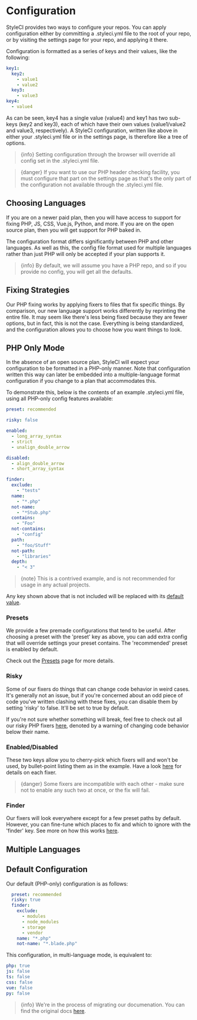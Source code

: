 # Configuration

StyleCI provides two ways to configure your repos. You can apply configuration either by committing a .styleci.yml file to the root of your repo, or by visiting the settings page for your repo, and applying it there.

Configuration is formatted as a series of keys and their values, like the following:

```yaml
key1:
  key2:
    - value1
    - value2
  key3:
    - value3
key4:
  - value4
```

As can be seen, key4 has a single value (value4) and key1 has two sub-keys (key2 and key3), each of which have their own values (value1/value2 and value3, respectively). A StyleCI configuration, written like above in either your .styleci.yml file or in the settings page, is therefore like a tree of options.

> {info} Setting configuration through the browser will override all config set in the .styleci.yml file.

> {danger} If you want to use our PHP header checking facility, you must configure that part on the settings page as that's the only part of the configuration not available through the .styleci.yml file.

<a name="choosing-languages"></a>
## Choosing Languages

If you are on a newer paid plan, then you will have access to support for fixing PHP, JS, CSS, Vue.js, Python, and more. If you are on the open source plan, then you will get support for PHP baked in.

The configuration format differs significantly between PHP and other languages. As well as this, the config file format used for multiple languages rather than just PHP will only be accepted if your plan supports it.

> {info} By default, we will assume you have a PHP repo, and so if you provide no config, you will get all the defaults.

<a name="fixing-strategies"></a>
## Fixing Strategies

Our PHP fixing works by applying fixers to files that fix specific things. By comparison, our new language support works differently by reprinting the entire file. It may seem like there's less being fixed because they are fewer options, but in fact, this is not the case. Everything is being standardized, and the configuration allows you to choose how you want things to look.

<a name="php-only-mode"></a>
## PHP Only Mode

In the absence of an open source plan, StyleCI will expect your configuration to be formatted in a PHP-only manner. Note that configuration written this way can later be embedded into a multiple-language format configuration if you change to a plan that accommodates this.

To demonstrate this, below is the contents of an example .styleci.yml file, using all PHP-only config features available:

```yaml
preset: recommended

risky: false

enabled:
  - long_array_syntax
  - strict
  - unalign_double_arrow

disabled:
  - align_double_arrow
  - short_array_syntax

finder:
  exclude:
    - "tests"
  name:
    - "*.php"
  not-name:
    - "*Stub.php"
  contains:
    - "Foo"
  not-contains:
    - "config"
  path:
    - "foo/Stuff"
  not-path:
    - "libraries"
  depth:
    - "< 3"
```

> {note} This is a contrived example, and is not recommended for usage in any actual projects.

Any key shown above that is not included will be replaced with its
[default value](default-configuration).

### Presets

We provide a few premade configurations that tend to be useful. After choosing a preset with the 'preset' key as above, you can add extra config that will override settings your preset contains. The 'recommended' preset is enabled by default.

Check out the [Presets](presets.md) page for more details.

### Risky

Some of our fixers do things that can change code behavior in weird cases. It's generally not an issue, but if you're concerned about an odd piece of code you've written clashing with these fixes, you can disable them by setting 'risky' to false. It'll be set to true by default.

If you're not sure whether something will break, feel free to check out all our risky PHP fixers [here](fixers.md), denoted by a warning of changing code behavior below their name.

### Enabled/Disabled

These two keys allow you to cherry-pick which fixers will and won't be used, by bullet-point listing them as in the example. Have a look [here](fixers.md) for details on each fixer.

> {danger} Some fixers are incompatible with each other - make sure not to enable any such two at once, or the fix will fail.

### Finder

Our fixers will look everywhere except for a few preset paths by default. However, you can fine-tune which places to fix and which to ignore with the 'finder' key. See more on how this works [here](finder.md).

<a name="multiple-languages"></a>
## Multiple Languages

<a name="default-configuration"></a>
## Default Configuration

Our default (PHP-only) configuration is as follows:

```yaml
  preset: recommended
  risky: true
  finder:
    exclude:
      - modules
      - node_modules
      - storage
      - vendor
    name: "*.php"
    not-name: "*.blade.php"
```

This configuration, in multi-language mode, is equivalent to:

```yaml
php: true
js: false
ts: false
css: false
vue: false
py: false
```

> {info} We're in the process of migrating our documenation. You can find the original docs [here](https://styleci.readme.io/docs/multi-lang).

